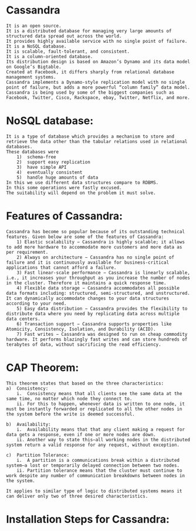 # Cassandra
	It is an open source.
	It is a distributed database for managing very large amounts of structured data spread out across the world. 
	It provides highly available service with no single point of failure.
	It is a NoSQL database.
	It is scalable, fault-tolerant, and consistent.
	It is a column-oriented database.
	Its distribution design is based on Amazon’s Dynamo and its data model on Google’s Bigtable.
	Created at Facebook, it differs sharply from relational database management systems.
	Cassandra implements a Dynamo-style replication model with no single point of failure, but adds a more powerful “column family” data model.
	Cassandra is being used by some of the biggest companies such as Facebook, Twitter, Cisco, Rackspace, ebay, Twitter, Netflix, and more.
# NoSQL database:           
 	It is a type of database which provides a mechanism to store and retrieve the data other than the tabular relations used in relational databases.
	These databases were 
		1)	schema-free  
		2)	support easy replication  
		3)	have simple API  
		4)	eventually consistent 
		5)	handle huge amounts of data
	In this we use different data structures compare to RDBMS.
	In this some operations were fastly excused.
	The suitability will depend on the problem it must solve.
# Features of Cassandra:
	Cassandra has become so popular because of its outstanding technical features. Given below are some of the features of Cassandra:
		1) Elastic scalability − Cassandra is highly scalable; it allows to add more hardware to accommodate more customers and more data as per requirement.
		2) Always on architecture − Cassandra has no single point of failure and it is continuously available for business-critical applications that cannot afford a failure.
		3) Fast linear-scale performance − Cassandra is linearly scalable, i.e., it increases your throughput as you increase the number of nodes in the cluster. Therefore it maintains a quick response time.
		4) Flexible data storage − Cassandra accommodates all possible data formats including: structured, semi-structured, and unstructured. It can dynamically accommodate changes to your data structures according to your need.
		5) Easy data distribution − Cassandra provides the flexibility to distribute data where you need by replicating data across multiple data centers.
		6) Transaction support − Cassandra supports properties like Atomicity, Consistency, Isolation, and Durability (ACID).
		7) Fast writes − Cassandra was designed to run on cheap commodity hardware. It performs blazingly fast writes and can store hundreds of terabytes of data, without sacrificing the read efficiency.
# CAP Theorem:
	This theorem states that based on the three characteristics:
	a)	Consistency:
		i.	Consistency means that all clients see the same data at the same time, no matter which node they connect to. 
		ii.	For this to happen, whenever data is written to one node, it must be instantly forwarded or replicated to all the other nodes in the system before the write is deemed successful.
		
	b)	Availability:
		i.	Availability means that that any client making a request for data gets a response, even if one or more nodes are down. 
		ii.	Another way to state this—all working nodes in the distributed system return a valid response for any request, without exception.
		
	c)	Partition Tolerance:
		i.	A partition is a communications break within a distributed system—a lost or temporarily delayed connection between two nodes. 
		ii.	Partition tolerance means that the cluster must continue to work despite any number of communication breakdowns between nodes in the system.
		
	It applies to similar type of logic to distributed systems means it can deliver only two of three desired characteristics.

# Installation Steps for Cassandra:
	
 	
